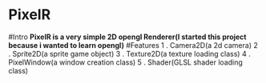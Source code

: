 # PixelR
#Intro 
**PixelR is a very simple 2D opengl Renderer(I started this project because i wanted to learn opengl)**
#Features
1 . Camera2D(a 2d camera)
2 . Sprite2D(a sprite game object)
3 . Texture2D(a texture loading class)
4 . PixelWindow(a window creation class)
5 . Shader(GLSL shader loading class)

